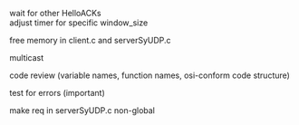 wait for other HelloACKs  
adjust timer for specific window_size  
  
free memory in client.c and serverSyUDP.c
  
multicast
  
code review (variable names, function names, osi-conform code structure)  
  
test for errors (important)
  
make req in serverSyUDP.c non-global